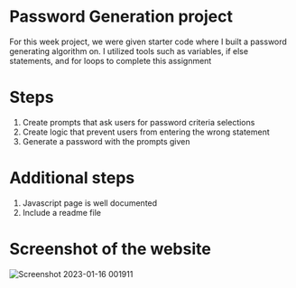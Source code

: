 # Password Generation project
For this week project, we were given starter code where I built a password generating algorithm on. I utilized tools such as variables, if else statements, and for loops to complete this assignment
# Steps
1. Create prompts that ask users for password criteria selections
2. Create logic that prevent users from entering the wrong statement
3. Generate a password with the prompts given
# Additional steps
1. Javascript page is well documented
2. Include a readme file
# Screenshot of the website
![Screenshot 2023-01-16 001911](https://user-images.githubusercontent.com/95009568/212630139-328192bb-76a4-4e1a-b5cf-7697ccc85ccc.png)
